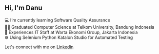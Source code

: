 ## Hi, I'm Danu 

<p>
     💻 I’m currently learning Software Quality Assurance </br>
     👨‍🎓 Graduated Computer Science at Telkom University, Bandung Indonesia</br>
     🏢 Experiences IT Staff at Warta Ekonomi Group, Jakarta Indonesia  </br>
     ⚙️ Using Selenium Python Katalon Studio for Automated Testing </br>
<p>

Let's connect with me on <a href="https://www.linkedin.com/in/danu-fawwaz-gimnastian-24a0b41a6">Linkedin</a>  </br>
